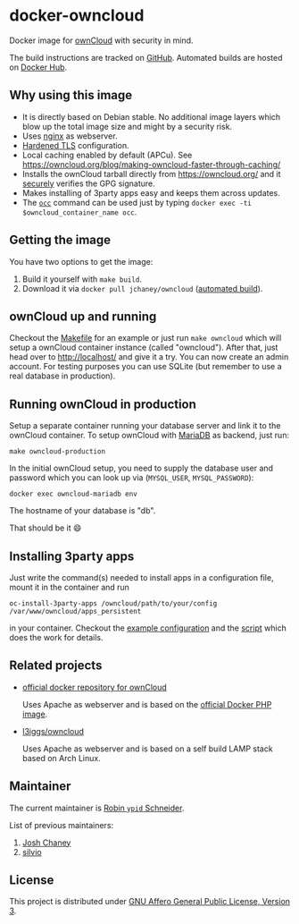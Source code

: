 # docker-owncloud

Docker image for [ownCloud][] with security in mind.

The build instructions are tracked on [GitHub][this.project_github_url].
Automated builds are hosted on [Docker Hub][this.project_docker_hub_url].

## Why using this image

* It is directly based on Debian stable. No additional image layers which blow up the total image size and might by a security risk.
* Uses [nginx][] as webserver.
* [Hardened TLS](https://github.com/BetterCrypto/Applied-Crypto-Hardening/blob/master/src/configuration/Webservers/nginx/default-hsts) configuration.
* Local caching enabled by default (APCu).
  See https://owncloud.org/blog/making-owncloud-faster-through-caching/
* Installs the ownCloud tarball directly from https://owncloud.org/ and it [securely](https://github.com/jchaney/owncloud/pull/12) verifies the GPG signature.
* Makes installing of 3party apps easy and keeps them across updates.
* The [`occ`][occ] command can be used just by typing `docker exec -ti $owncloud_container_name occ`.

## Getting the image

You have two options to get the image:

1. Build it yourself with `make build`.
2. Download it via `docker pull jchaney/owncloud` ([automated build][this.project_docker_hub_url]).

## ownCloud up and running

Checkout the [Makefile][] for an example or just run `make owncloud` which will setup a ownCloud container instance (called "owncloud"). After that, just head over to [http://localhost/](http://localhost/) and give it a try. You can now create an admin account. For testing purposes you can use SQLite (but remember to use a real database in production).

## Running ownCloud in production

Setup a separate container running your database server and link it to the ownCloud container.
To setup ownCloud with [MariaDB] as backend, just run:

```Shell
make owncloud-production
```

In the initial ownCloud setup, you need to supply the database user and password which you can look up via (`MYSQL_USER`, `MYSQL_PASSWORD`):

```Shell
docker exec owncloud-mariadb env
```

The hostname of your database is "db".

That should be it :smile:

## Installing 3party apps

Just write the command(s) needed to install apps in a configuration file, mount it in the container and run

```Shell
oc-install-3party-apps /owncloud/path/to/your/config /var/www/owncloud/apps_persistent
```

in your container.
Checkout the [example configuration][3party_apps.conf] and the [script][oc-install-3party-apps] which does the work for details.

## Related projects

* [official docker repository for ownCloud](https://hub.docker.com/_/owncloud/)

  Uses Apache as webserver and is based on the [official Docker PHP image](https://hub.docker.com/_/php/).

* [l3iggs/owncloud](https://hub.docker.com/r/l3iggs/owncloud/)

  Uses Apache as webserver and is based on a self build LAMP stack based on Arch Linux.

## Maintainer

The current maintainer is [Robin `ypid` Schneider][ypid].

List of previous maintainers:

1. [Josh Chaney][jchaney]
2. [silvio][]

## License

This project is distributed under [GNU Affero General Public License, Version 3][AGPLv3].

[ypid]: https://github.com/ypid
[silvio]: https://github.com/silvio
[jchaney]: https://github.com/jchaney

[Makefile]: /Makefile
[ownCloud]: https://owncloud.org/
[occ]: https://doc.owncloud.org/server/8.1/admin_manual/configuration_server/occ_command.html
[MariaDB]: https://mariadb.org/
[nginx]: https://en.wikipedia.org/wiki/Nginx

[3party_apps.conf]: https://github.com/jchaney/owncloud/blob/master/configs/3party_apps.conf
[oc-install-3party-apps]: https://github.com/jchaney/owncloud/blob/master/misc/oc-install-3party-apps
[AGPLv3]: https://github.com/jchaney/owncloud/blob/master/LICENSE
[this.project_docker_hub_url]: https://registry.hub.docker.com/u/jchaney/owncloud/
[this.project_github_url]: https://github.com/jchaney/owncloud
